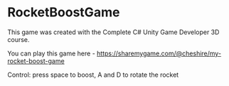 # RocketBoostGame
This game was created with the Complete C# Unity Game Developer 3D course.

You can play this game here - https://sharemygame.com/@cheshire/my-rocket-boost-game

Control: press space to boost, A and D to rotate the rocket
